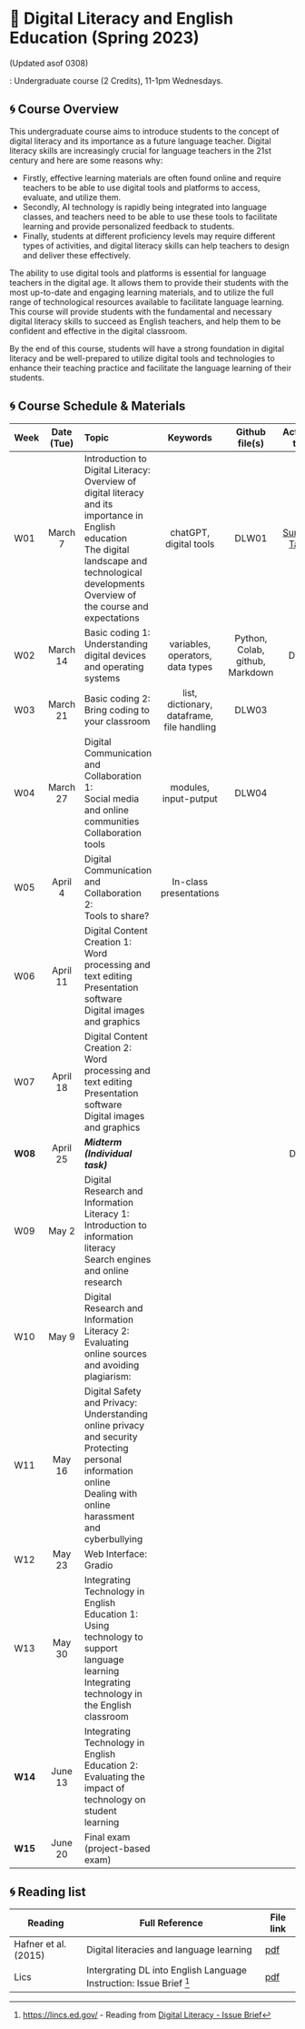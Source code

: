 # 🌱 Digital Literacy and English Education (Spring 2023) 
(Updated asof 0308)

: Undergraduate course (2 Credits), 11-1pm Wednesdays.

## 🌀 Course Overview

This undergraduate course aims to introduce students to the concept of digital literacy and its importance as a future language teacher. Digital literacy skills are increasingly crucial for language teachers in the 21st century and here are some reasons why:

- Firstly, effective learning materials are often found online and require teachers to be able to use digital tools and platforms to access, evaluate, and utilize them.  
- Secondly, AI technology is rapidly being integrated into language classes, and teachers need to be able to use these tools to facilitate learning and provide personalized feedback to students. 
- Finally, students at different proficiency levels may require different types of activities, and digital literacy skills can help teachers to design and deliver these effectively.

The ability to use digital tools and platforms is essential for language teachers in the digital age. It allows them to provide their students with the most up-to-date and engaging learning materials, and to utilize the full range of technological resources available to facilitate language learning. This course will provide students with the fundamental and necessary digital literacy skills to succeed as English teachers, and help them to be confident and effective in the digital classroom. 

By the end of this course, students will have a strong foundation in digital literacy and be well-prepared to utilize digital tools and technologies to enhance their teaching practice and facilitate the language learning of their students.

## 🌀 Course Schedule & Materials

|Week|Date (Tue)|Topic| Keywords | Github file(s)|Activities, tasks|
|--|:--:|:--|:--:|:--:|:--:|
|W01|March 7 | Introduction to Digital Literacy: Overview of digital literacy and its importance in English education <br> The digital landscape and technological developments <br> Overview of the course and expectations |chatGPT, digital tools | DLW01| [Survey#1](https://forms.gle/tcUqgaePP1Kogunz7), [Task01](https://github.com/MK316/Spring2023/blob/main/DL/dltasks.md) |  
|W02|March 14|Basic coding 1: Understanding digital devices and operating systems|variables, operators, data types|Python, Colab, github, Markdown|DLW02|[Reading 01](https://www.researchgate.net/publication/285926202_Digital_literacies_and_language_learning)[^1]|
|W03|March 21|Basic coding 2: Bring coding to your classroom|list, dictionary, dataframe, file handling|DLW03||
|W04|March 27|Digital Communication and Collaboration 1: <br> Social media and online communities <Br> Collaboration tools|modules, input-putput|DLW04||
|W05|April 4|Digital Communication and Collaboration 2: <br> Tools to share? |In-class presentations|||
|W06|April 11|Digital Content Creation 1: <br> Word processing and text editing <br> Presentation software <br> Digital images and graphics|||
|W07|April 18|Digital Content Creation 2: Word processing and text editing <br> Presentation software <br> Digital images and graphics||||
|**W08**|April 25|**_Midterm (Individual task)_**|||Demo4|
|W09|May 2|Digital Research and Information Literacy 1: <br> Introduction to information literacy <br> Search engines and online research ||||
|W10|May 9|Digital Research and Information Literacy 2: <br> Evaluating online sources and avoiding plagiarism: <br>||||
|W11|May 16|Digital Safety and Privacy: <br> Understanding online privacy and security <br> Protecting personal information online <br> Dealing with online harassment and cyberbullying||||
|W12|May 23|Web Interface: Gradio||||
|W13|May 30|Integrating Technology in English Education 1: <br> Using technology to support language learning <br> Integrating technology in the English classroom||||
|**W14**|June 13|Integrating Technology in English Education 2: <br> Evaluating the impact of technology on student learning||||
|**W15**|June 20|Final exam (project-based exam)||||

## 🌀 Reading list

|Reading|Full Reference|File link|
|--|--|--|
|Hafner et al. (2015)|Digital literacies and language learning |[pdf](https://www.researchgate.net/publication/285926202_Digital_literacies_and_language_learning)|
|Lics|Intergrating DL into English Language Instruction: Issue Brief [^2]|[pdf](https://lincs.ed.gov/sites/default/files/ELL_Digital_Literacy_508.pdf)|  

[^1]: Hafner, C. A., Chik, A., & Jones, R. H. (2015). Digital literacies and language learning. _Language Learning & Technology, 19(3),_ 1–7. 
[^2]: https://lincs.ed.gov/ - Reading from [Digital Literacy - Issue Brief](https://lincs.ed.gov/state-resources/federal-initiatives/teaching-skills-matter-adult-education/digital-literacy)
